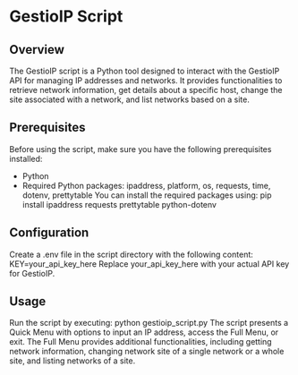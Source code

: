 # GestioIP Script
## Overview
The GestioIP script is a Python tool designed to interact with the GestioIP API for managing IP addresses and networks. It provides functionalities to retrieve network information, get details about a specific host, change the site associated with a network, and list networks based on a site.

## Prerequisites
Before using the script, make sure you have the following prerequisites installed:
- Python
- Required Python packages: ipaddress, platform, os, requests, time, dotenv, prettytable
You can install the required packages using:
pip install ipaddress requests prettytable python-dotenv

## Configuration
Create a .env file in the script directory with the following content:
KEY=your_api_key_here
Replace your_api_key_here with your actual API key for GestioIP.

## Usage
Run the script by executing:
python gestioip_script.py
The script presents a Quick Menu with options to input an IP address, access the Full Menu, or exit.
The Full Menu provides additional functionalities, including getting network information, changing network site of a single network or a whole site, and listing networks of a site.
